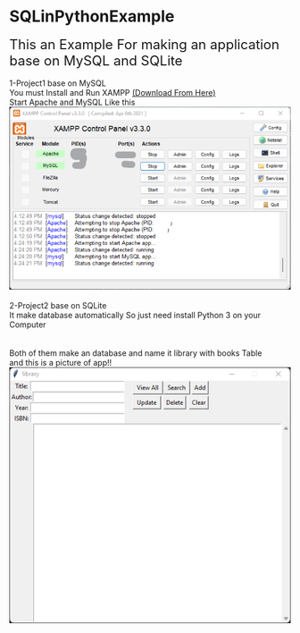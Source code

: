# SQLinPythonExample <br>

<font size="5">This an Example For making an application base on MySQL and SQLite</font> <br> <br>
1-Project1 base on MySQL<br>
You must Install and Run XAMPP <a href="https://www.apachefriends.org/">(Download From Here)</a> <br>
Start Apache and MySQL Like this <br>
<img src="https://raw.githubusercontent.com/sinajet/SQLinPythonExample/main/Screenshot%202022-08-23%20162515.png?token=GHSAT0AAAAAABXU6GGLS2CVC37PZ6AE2YCMYYEYKVQ"> <br><br>
2-Project2 base on SQLite<br>
It make database automatically So just need install Python 3 on your Computer<br><br><br>
Both of them make an database and name it library with books Table<br>
and this is a picture of app!!<br>
<img src="https://raw.githubusercontent.com/sinajet/SQLinPythonExample/main/Screenshot%202022-08-23%20161827.png?token=GHSAT0AAAAAABXU6GGKSCYLTA3F6D5327JCYYEYKOA">


